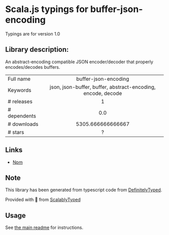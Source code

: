 
# Scala.js typings for buffer-json-encoding

Typings are for version 1.0

## Library description:
An abstract-encoding compatible JSON encoder/decoder that properly encodes/decodes buffers.

|                    |                 |
| ------------------ | :-------------: |
| Full name          | buffer-json-encoding |
| Keywords           | json, json-buffer, buffer, abstract-encoding, encode, decode |
| # releases         | 1 |
| # dependents       | 0.0 |
| # downloads        | 5305.666666666667 |
| # stars            | ? |

## Links
- [Npm](https://www.npmjs.com/package/buffer-json-encoding)
    


## Note
This library has been generated from typescript code from [DefinitelyTyped](https://definitelytyped.org).

Provided with :purple_heart: from [ScalablyTyped](https://github.com/oyvindberg/ScalablyTyped)

## Usage
See [the main readme](../../readme.md) for instructions.


